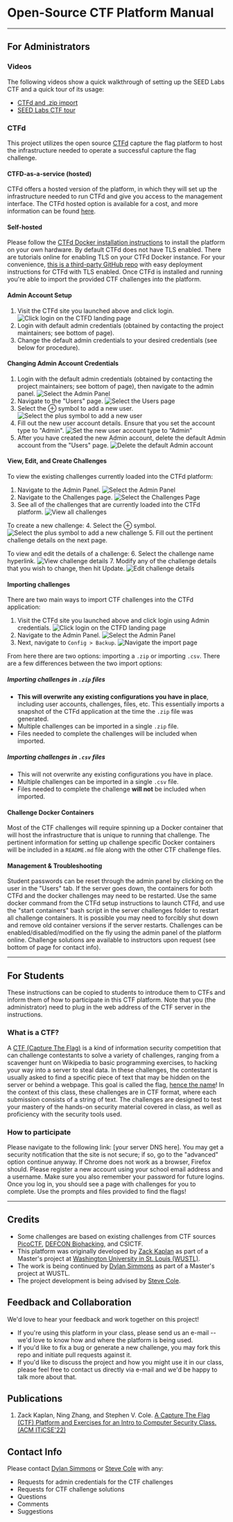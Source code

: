 # Open-Source CTF Platform Manual

---

## For Administrators

### Videos

The following videos show a quick walkthrough of setting up the SEED Labs CTF and a quick tour of its usage:
* [CTFd and .zip import](./videos/SEED_CTF_setup_part1.mp4)
* [SEED Labs CTF tour](./videos/SEED_CTF_setup_part2.mp4)

### CTFd

This project utilizes the open source [CTFd](https://ctfd.io/) capture the flag platform to host the infrastructure needed to operate a successful capture the flag challenge.

#### CTFD-as-a-service (hosted)

CTFd offers a hosted version of the platform, in which they will set up the infrastructure needed to run CTFd and give you access to the management interface.
The CTFd hosted option is available for a cost, and more information can be found [here](https://ctfd.io/pricing/).

#### Self-hosted

Please follow the [CTFd Docker installation instructions](https://docs.ctfd.io/docs/deployment/installation#docker) to install the platform on your own hardware.
By default CTFd does not have TLS enabled.
There are tutorials online for enabling TLS on your CTFd Docker instance.
For your convenience, [this is a third-party GitHub repo](https://github.com/tghosth/CTFd-docker-deploy) with easy deployment instructions for CTFd with TLS enabled.
Once CTFd is installed and running you're able to import the provided CTF challenges into the platform.

#### Admin Account Setup

1. Visit the CTFd site you launched above and click login.
![Click login on the CTFD landing page](./images/ctfd_landing_page.png)
2. Login with default admin credentials (obtained by contacting the project maintainers; see bottom of page).
3. Change the default admin credentials to your desired credentials (see below for procedure).

#### Changing Admin Account Credentials

1. Login with the default admin credentials (obtained by contacting the project maintainers; see bottom of page), then navigate to the admin panel.
![Select the Admin Panel](./images/point_to_admin_panel.png)
2. Navigate to the "Users" page.
![Select the Users page](./images/admin_panel_point_to_users.png)
3. Select the ⊕ symbol to add a new user.
![Select the plus symbol to add a new user](./images/hit_plus_add_new_user.png)
4. Fill out the new user account details. Ensure that you set the account type to "Admin".
![Set the new user account type to “Admin”](./images/create_admin_account.png)
5. After you have created the new Admin account, delete the default Admin account from the "Users" page.
![Delete the default Admin account](./images/delete_old_admin.png)

#### View, Edit, and Create Challenges

To view the existing challenges currently loaded into the CTFd platform:

1. Navigate to the Admin Panel.
![Select the Admin Panel](./images/point_to_admin_panel.png)
2. Navigate to the Challenges page.
![Select the Challenges Page](./images/point_to_challenges_page.png)
3. See all of the challenges that are currently loaded into the CTFd platform.
![View all challenges](./images/view_challenges.png)

To create a new challenge:
4. Select the ⊕ symbol.
![Select the plus symbol to add a new challenge](./images/hit_plus_add_new_challenge.png)
5. Fill out the pertinent challenge details on the next page.

To view and edit the details of a challenge:
6. Select the challenge name hyperlink.
![View challenge details](./images/view_challenge_details.png)
7. Modify any of the challenge details that you wish to change, then hit Update.
![Edit challenge details](./images/edit_challenge_details.png)

#### Importing challenges

There are two main ways to import CTF challenges into the CTFd application:
1. Visit the CTFd site you launched above and click login using Admin credentials.
![Click login on the CTFD landing page](./images/ctfd_landing_page.png)
2. Navigate to the Admin Panel.
![Select the Admin Panel](./images/point_to_admin_panel.png)
3. Next, navigate to `Config > Backup`.
![Navigate the import page](./images/navigate_import_page.png)

From here there are two options: importing a `.zip` or importing `.csv`.
There are a few differences between the two import options:

##### Importing challenges in `.zip` files

* **This will overwrite any existing configurations you have in place**, including user accounts, challenges, files, etc. This essentially imports a snapshot of the CTFd application at the time the `.zip` file was generated.
* Multiple challenges can be imported in a single `.zip` file.
* Files needed to complete the challenges will be included when imported.

##### Importing challenges in `.csv` files

* This will not overwrite any existing configurations you have in place.
* Multiple challenges can be imported in a single `.csv` file.
* Files needed to complete the challenge **will not** be included when imported.

#### Challenge Docker Containers

Most of the CTF challenges will require spinning up a Docker container that will host the infrastructure that is unique to running that challenge.
The pertinent information for setting up challenge specific Docker containers will be included in a `README.md` file along with the other CTF challenge files.

#### Management & Troubleshooting

Student passwords can be reset through the admin panel by clicking on the user in the "Users" tab.
If the server goes down, the containers for both CTFd and the docker challenges may need to be restarted. Use the same docker command from the CTFd setup instructions to launch CTFd, and use the "start containers" bash script in the server challenges folder to restart all challenge containers.
It is possible you may need to forcibly shut down and remove old container versions if the server restarts.
Challenges can be enabled/disabled/modified on the fly using the admin panel of the platform online.
Challenge solutions are available to instructors upon request (see bottom of page for contact info).

---

## For Students

These instructions can be copied to students to introduce them to CTFs and inform them of how to participate in this CTF platform. Note that you (the administrator) need to plug in the web address of the CTF server in the instructions.

### What is a CTF?

A [CTF (Capture The Flag)](https://en.wikipedia.org/wiki/Capture_the_flag_(cybersecurity)) is a kind of information security competition that can challenge contestants to solve a variety of challenges, ranging from a scavenger hunt on Wikipedia to basic programming exercises, to hacking your way into a server to steal data.
In these challenges, the contestant is usually asked to find a specific piece of text that may be hidden on the server or behind a webpage.
This goal is called the flag, [hence the name](https://dev.to/atan/what-is-ctf-and-how-to-get-started-3f04)!
In the context of this class, these challenges are in CTF format, where each submission consists of a string of text.
The challenges are designed to test your mastery of the hands-on security material covered in class, as well as proficiency with the security tools used.

### How to participate

Please navigate to the following link: [your server DNS here].
You may get a security notification that the site is not secure; if so, go to the "advanced" option continue anyway.
If Chrome does not work as a browser, Firefox should.
Please register a new account using your school email address and a username.
Make sure you also remember your password for future logins.
Once you log in, you should see a page with challenges for you to complete.
Use the prompts and files provided to find the flags!

---

## Credits

* Some challenges are based on existing challenges from CTF sources [PicoCTF](https://www.picoctf.org/), [DEFCON Biohacking](https://www.defconbiohackingvillage.org/), and CSICTF.
* This platform was originally developed by [Zack Kaplan](mailto:zack.kaplan@wustl.edu) as part of a Master's project at [Washington University in St. Louis (WUSTL)](https://wustl.edu/).
* The work is being continued by [Dylan Simmons](mailto:dylan.simmons@wustl.edu) as part of a Master's project at WUSTL.
* The project development is being advised by [Steve Cole](mailto:svcole@wustl.edu).

## Feedback and Collaboration

We'd love to hear your feedback and work together on this project!
* If you're using this platform in your class, please send us an e-mail --  we'd love to know how and where the platform is being used.
* If you'd like to fix a bug or generate a new challenge, you may fork this repo and initiate pull requests against it.
* If you'd like to discuss the project and how you might use it in our class, please feel free to contact us directly via e-mail and we'd be happy to talk more about that.

## Publications
1. Zack Kaplan, Ning Zhang, and Stephen V. Cole. [A Capture The Flag (CTF) Platform and Exercises for an Intro to Computer Security Class. (ACM ITiCSE'22)](https://doi.org/10.1145/3502717.3532153)

## Contact Info

Please contact [Dylan Simmons](mailto:dylan.simmons@wustl.edu) or [Steve Cole](mailto:svcole@wustl.edu) with any:
* Requests for admin credentials for the CTF challenges
* Requests for CTF challenge solutions
* Questions
* Comments
* Suggestions
